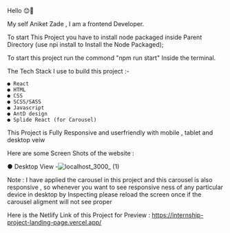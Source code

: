 Hello 😊👋

My self Aniket Zade , I am a frontend Developer.


To start This Project you have to install node packaged inside Parent Directory (use npi install to Install the Node Packaged);

To start this project run the commond "npm run start" Inside the terminal.

The Tech Stack I use to build this project :-

    ● React
    ● HTML
    ● CSS
    ● SCSS/SASS
    ● Javascript
    ● AntD design
    ● Splide React (for Carousel)


This Project is Fully Responsive and userfriendly with mobile , tablet and desktop veiw

Here are some Screen Shots of the website :

● Desktop View -![localhost_3000_ (1)](https://github.com/Aniket4024/Internship-Project-Landing-Page/assets/108655504/4e09be0f-193b-4a49-8b57-f37b0b4292df)



Note : I have applied the carousel in this project and this carousel is also responsive , so whenever you want to see responsive ness of any particular device in desktop by Inspecting please reload the screen once if the carousel aligment will not see proper


Here is the Netlify Link of this Project for Preview : https://internship-project-landing-page.vercel.app/




